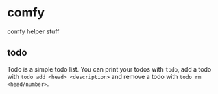 # comfy
comfy helper stuff

## todo
Todo is a simple todo list. You can print your todos with `todo`, add a todo
with `todo add <head> <description>` and remove a todo with `todo rm
<head/number>`.
